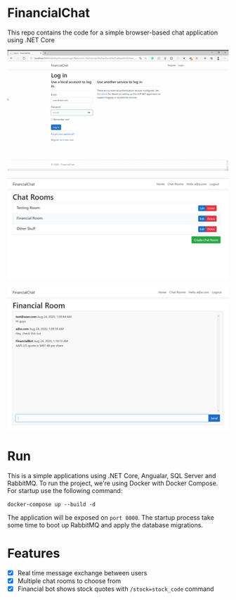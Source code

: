 # FinancialChat
This repo contains the code for a simple browser-based chat application using .NET Core

![Demo](/images/demo.gif)

![Chatrooms](/images/chatrooms.png)

![FinancialRoom](/images/financialroom.png)

# Run
This is a simple applications using .NET Core, Angualar, SQL Server and RabbitMQ. To run the project, we're using Docker with Docker Compose. For startup use the following command:
```
docker-compose up --build -d
```
The application will be exposed on `port 8000`. The startup process take some time to boot up RabbitMQ and apply the database migrations.

# Features
- [x] Real time message exchange between users
- [x] Multiple chat rooms to choose from
- [x] Financial bot shows stock quotes with `/stock=stock_code` command